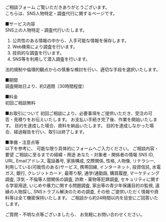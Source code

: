 ご相談フォーム
ご覧いただきありがとうございます。  
こちらは、SNS人物特定・調査代行に関するページです。


■サービス内容  
SNS上の人物特定・調査代行いたします。

1. 公共性のある情報の中から、入手可能な情報を保存します。
2. Web検索により調査を行います。
3. 技術的な調査を行います。
4. SNS等を利用して潜入調査を行います。

法的規制や倫理的観点からの慎重な検討を行い、適切な手段を選択いたします。


■期間  
調査開始日より、約2週間（30時間程度）


■料金  
初回ご相談無料


■お取引について
初回ご相談により、必要事項をご提供いただき、受注の可否・見積りをお伝えいたします。 
お支払い手続き完了後、作業を開始いたします。
目的を達成した場合、資料を納品いたします。
目的を達成しなかった場合、経過報告を行い、取引は終了します。

 
■準備・注意点等  
以下を参考に、
可能な限り具体的にフォームへご入力ください。
ご相談内容・要望 
ご相談に至るまでの経緯・用途
あなた・対象者・関係者の情報
SNS ID, URL, Emailアドレス, 電話番号, 家族構成, 交際関係, 性格, 人物像, リテラシー, 利用している(可能性のある)サービス, 
携帯回線, インターネット, 投資信託, 水電ガス, 銀行, クレジットカード, 最寄り駅, 通学/通勤路, 購買履歴,
マーケティング調査, 浮気・不倫等人間関係の調査, 詐欺・薬物等犯罪調査, セキュリティに関する学習用途, 
いじめや暴力に関する問題調査, 家出等の青少年保護目的の監視, 遠縁の人物探し, SNSトラブル解決のための調査, その他
ご提供いただく情報や資料等は全て機密保持いたします。
ご相談から約24時間以内を目安にご回答いたします。


ご質問・不明な点等ございましたら、
お気軽にお問い合わせください。